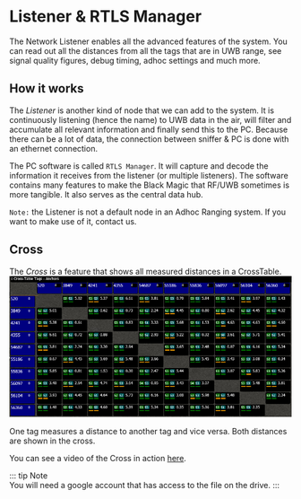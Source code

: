 # Listener & RTLS Manager <Badge text="Advanced" type="warning"/>
The Network Listener enables all the advanced features of the system.
You can read out all the distances from all the tags that are in UWB range, see signal quality figures, debug timing, adhoc settings and much more.

## How it works
The *Listener* is another kind of node that we can add to the system. It is continuously listening (hence the name) to UWB data in the air, will filter and accumulate all relevant information and finally send this to the PC.
Because there can be a lot of data, the connection between sniffer & PC is done with an ethernet connection.

The PC software is called `RTLS Manager`. It will capture and decode the information it receives from the listener (or multiple listeners). The software contains many features to make the Black Magic that RF/UWB sometimes is more tangible. It also serves as the central data hub.

`Note:` the Listener is not a default node in an Adhoc Ranging system. If you want to make use of it, contact us.

## Cross
The *Cross* is a feature that shows all measured distances in a CrossTable.
![sniffer cross](./img/sniffer/sniffer_cross_10.png "Cross table")

One tag measures a distance to another tag and vice versa. Both distances are shown in the cross.

You can see a video of the Cross in action [here](https://drive.google.com/open?id=1D0itG6m7sKs-gR6QPtMNuwNh1J57_Hg0).

::: tip Note    
You will need a google account that has access to the file on the drive.
:::